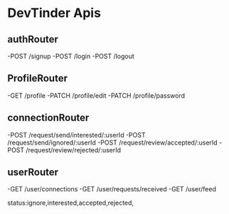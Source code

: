 #   DevTinder Apis


## authRouter
-POST /signup
-POST /login
-POST  /logout

## ProfileRouter
-GET /profile
-PATCH /profile/edit
-PATCH /profile/password

## connectionRouter
-POST /request/send/interested/:userId
-POST /request/send/ignored/:userId
-POST  /request/review/accepted/:userId
-POST  /request/review/rejected/:userId

## userRouter
-GET /user/connections
-GET /user/requests/received
-GET /user/feed


status:ignore,interested,accepted,rejected,
